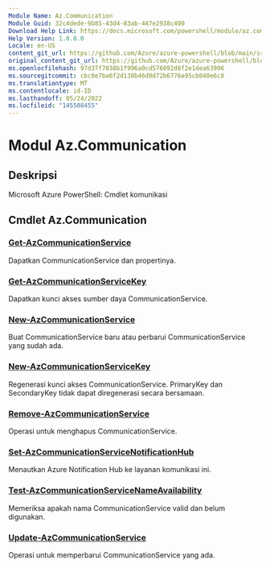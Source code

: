 ```yaml
---
Module Name: Az.Communication
Module Guid: 32c4dede-9b85-43d4-83ab-447e2938c400
Download Help Link: https://docs.microsoft.com/powershell/module/az.communication
Help Version: 1.0.0.0
Locale: en-US
content_git_url: https://github.com/Azure/azure-powershell/blob/main/src/Communication/help/Az.Communication.md
original_content_git_url: https://github.com/Azure/azure-powershell/blob/main/src/Communication/help/Az.Communication.md
ms.openlocfilehash: 97d37f7038b1f996a0cd576092d8f2e1dea63906
ms.sourcegitcommit: cbc0e7ba6f2d138b46d0d72b6776e95cb040e6c8
ms.translationtype: MT
ms.contentlocale: id-ID
ms.lasthandoff: 05/24/2022
ms.locfileid: "145508455"
---
```

# Modul Az.Communication
## Deskripsi
Microsoft Azure PowerShell: Cmdlet komunikasi

## Cmdlet Az.Communication
### [Get-AzCommunicationService](Get-AzCommunicationService.md)
Dapatkan CommunicationService dan propertinya.

### [Get-AzCommunicationServiceKey](Get-AzCommunicationServiceKey.md)
Dapatkan kunci akses sumber daya CommunicationService.

### [New-AzCommunicationService](New-AzCommunicationService.md)
Buat CommunicationService baru atau perbarui CommunicationService yang sudah ada.

### [New-AzCommunicationServiceKey](New-AzCommunicationServiceKey.md)
Regenerasi kunci akses CommunicationService.
PrimaryKey dan SecondaryKey tidak dapat diregenerasi secara bersamaan.

### [Remove-AzCommunicationService](Remove-AzCommunicationService.md)
Operasi untuk menghapus CommunicationService.

### [Set-AzCommunicationServiceNotificationHub](Set-AzCommunicationServiceNotificationHub.md)
Menautkan Azure Notification Hub ke layanan komunikasi ini.

### [Test-AzCommunicationServiceNameAvailability](Test-AzCommunicationServiceNameAvailability.md)
Memeriksa apakah nama CommunicationService valid dan belum digunakan.

### [Update-AzCommunicationService](Update-AzCommunicationService.md)
Operasi untuk memperbarui CommunicationService yang ada.

